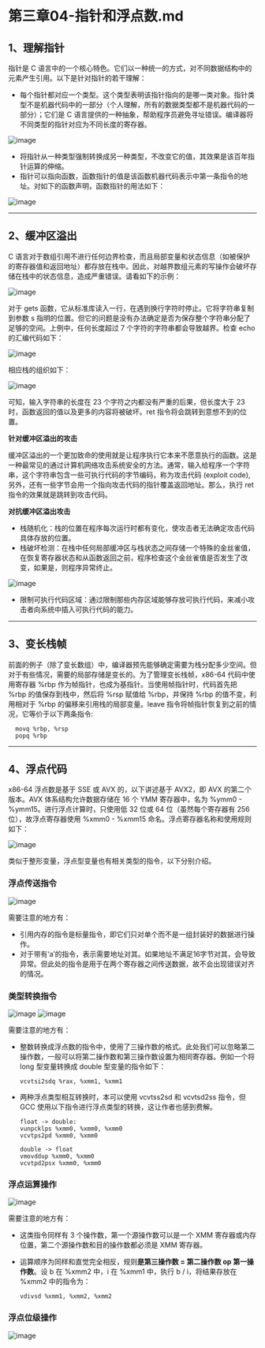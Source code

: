 # 第三章04-指针和浮点数.md

## 1、理解指针

指针是 C 语言中的一个核心特色。它们以一种统一的方式，对不同数据结构中的元素产生引用。以下是针对指针的若干理解：

- 每个指针都对应一个类型。这个类型表明该指针指向的是哪一类对象。指针类型不是机器代码中的一部分（个人理解，所有的数据类型都不是机器代码的一部分）；它们是 C 语言提供的一种抽象，帮助程序员避免寻址错误。编译器将不同类型的指针对应为不同长度的寄存器。

![image](https://user-images.githubusercontent.com/56211928/142997280-22d02d5b-8a77-493d-9e5b-68ab1f6f4c41.png)

- 将指针从一种类型强制转换成另一种类型，不改变它的值，其效果是该百年指针运算的伸缩。
- 指针可以指向函数，函数指针的值是该函数机器代码表示中第一条指令的地址。对如下的函数声明，函数指针的用法如下：

![image](https://user-images.githubusercontent.com/56211928/142999119-ee559e58-9617-4c52-98b1-1123b080428b.png)

---
## 2、缓冲区溢出

C 语言对于数组引用不进行任何边界检查，而且局部变量和状态信息（如被保护的寄存器值和返回地址）都存放在栈中。因此，对越界数组元素的写操作会破坏存储在栈中的状态信息，造成严重错误。请看如下的示例：

![image](https://user-images.githubusercontent.com/56211928/143000152-45b5695f-7e62-48fe-81bc-2a1d0a679eb4.png)

对于 gets 函数，它从标准库读入一行，在遇到换行字符时停止。它将字符串复制到参数 s 指明的位置。但它的问题是没有办法确定是否为保存整个字符串分配了足够的空间。上例中，任何长度超过 7 个字符的字符串都会导致越界。检查 echo 的汇编代码如下：

![image](https://user-images.githubusercontent.com/56211928/143001067-7fda4f01-cea9-4a6a-87af-44bc02447f04.png)

相应栈的组织如下：

![image](https://user-images.githubusercontent.com/56211928/143001415-7a406b68-edf7-4e37-a9ad-1155e6c0a5c7.png)

可知，输入字符串的长度在 23 个字符之内都没有严重的后果，但长度大于 23 时，函数返回的值以及更多的内容将被破坏。ret 指令将会跳转到意想不到的位置。

**针对缓冲区溢出的攻击**

缓冲区溢出的一个更加致命的使用就是让程序执行它本来不愿意执行的函数。这是一种最常见的通过计算机网络攻击系统安全的方法。通常，输入给程序一个字符串，这个字符串包含一些可执行代码的字节编码，称为攻击代码 (exploit code), 另外，还有一些字节会用一个指向攻击代码的指针覆盖返回地址。那么，执行 ret 指令的效果就是跳转到攻击代码。

**对抗缓冲区溢出攻击**

- 栈随机化：栈的位置在程序每次运行时都有变化，使攻击者无法确定攻击代码具体存放的位置。
- 栈破坏检测：在栈中任何局部缓冲区与栈状态之间存储一个特殊的金丝雀值，在恢复寄存器状态和从函数返回之前，程序检查这个金丝雀值是否发生了改变，如果是，则程序异常终止。

![image](https://user-images.githubusercontent.com/56211928/143002956-a60870ee-0937-45fa-858f-e89f7522a7f9.png)

- 限制可执行代码区域：通过限制那些内存区域能够存放可执行代码，来减小攻击者向系统中插入可执行代码的能力。

---
## 3、变长栈帧

前面的例子（除了变长数组）中，编译器预先能够确定需要为栈分配多少空间。但对于有些情况，需要的局部存储是变长的。为了管理变长栈帧，x86-64 代码中使用寄存器 %rbp 作为帧指针，也成为基指针。当使用帧指针时，代码首先把 %rbp 的值保存到栈中，然后将 %rsp 赋值给 %rbp，并保持 %rbp 的值不变，利用相对于 %rbp 的偏移来引用栈的局部变量。leave 指令将帧指针恢复到之前的情况，它等价于以下两条指令:

      movq %rbp, %rsp
      popq %rbp

---
## 4、浮点代码

x86-64 浮点数是基于 SSE 或 AVX 的，以下讲述基于 AVX2，即 AVX 的第二个版本。AVX 体系结构允许数据存储在 16 个 YMM 寄存器中，名为 %ymm0 - %ymm15。进行浮点计算时，只使用低 32 位或 64 位（虽然每个寄存器有 256 位），故浮点寄存器使用 %xmm0 - %xmm15 命名。浮点寄存器名称和使用规则如下：

![image](https://user-images.githubusercontent.com/56211928/143015517-1f0fa518-31a6-44dd-8384-c8a0e33766cd.png)

类似于整形变量，浮点型变量也有相关类型的指令，以下分别介绍。

### 浮点传送指令

![image](https://user-images.githubusercontent.com/56211928/143016022-e0088d79-827f-44bd-9068-802c13cf40fb.png)

需要注意的地方有：

- 引用内存的指令是标量指令，即它们只对单个而不是一组封装好的数据进行操作。
- 对于带有‘a’的指令，表示需要地址对其。如果地址不满足16字节对其，会导致异常。但此处的指令是用于在两个寄存器之间传送数据，故不会出现错误对齐的情况。

### 类型转换指令

![image](https://user-images.githubusercontent.com/56211928/143016977-bafb51d0-4c1b-43ef-87d9-3991f4a439ac.png)
![image](https://user-images.githubusercontent.com/56211928/143017021-849813b0-e4f8-40cf-a40a-6f6f7bae6994.png)

需要注意的地方有：

- 整数转换成浮点数的指令中，使用了三操作数的格式。此处我们可以忽略第二操作数，一般可以将第二操作数和第三操作数设置为相同寄存器。例如一个将 long 型变量转换成 double 型变量的指令如下：

      vcvtsi2sdq %rax, %xmm1, %xmm1
      
- 两种浮点类型相互转换时，本可以使用 vcvtss2sd 和 vcvtsd2ss 指令，但 GCC 使用以下指令进行浮点类型的转换，这让作者也感到费解。

      float -> double:
      vunpcklps %xmm0, %xmm0, %xmm0
      vcvtps2pd %xmm0, %xmm0
          
      double -> float
      vmovddup %xmm0, %xmm0
      vcvtpd2psx %xmm0, %xmm0

### 浮点运算操作

![image](https://user-images.githubusercontent.com/56211928/143020589-d6512056-2301-45e3-8e31-0003ea8aaf69.png)

需要注意的地方有：

- 这类指令同样有 3 个操作数，第一个源操作数可以是一个 XMM 寄存器或内存位置，第二个源操作数和目的操作数都必须是 XMM 寄存器。
- 运算顺序为同样和直觉完全相反，规则**是第三操作数 = 第二操作数 op 第一操作数**。设 b 在 %xmm2 中，i 在 %xmm1 中，执行 b / i，将结果存放在 %xmm2 中的指令为：

      vdivsd %xmm1, %xmm2, %xmm2
      
 ### 浮点位级操作
 
 ![image](https://user-images.githubusercontent.com/56211928/143021665-9278f375-5e4f-4459-8294-a987464afdbe.png)

